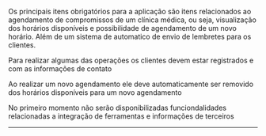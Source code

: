 Os principais itens obrigatórios para a aplicação são itens relacionados ao agendamento de compromissos de um clínica médica, ou seja, visualização dos horários disponíveis e possibilidade de agendamento de um novo horário. Além de um sistema de automatico de envio de lembretes para os clientes.

Para realizar algumas das operações os clientes devem estar registrados e com as informações de contato

Ao realizar um novo agendamento ele deve automaticamente ser removido dos horários disponíveis para um novo agendamento

No primeiro momento não serão disponibilizadas funciondalidades relacionadas a integração de ferramentas e informações de terceiros

-------------------------------------

